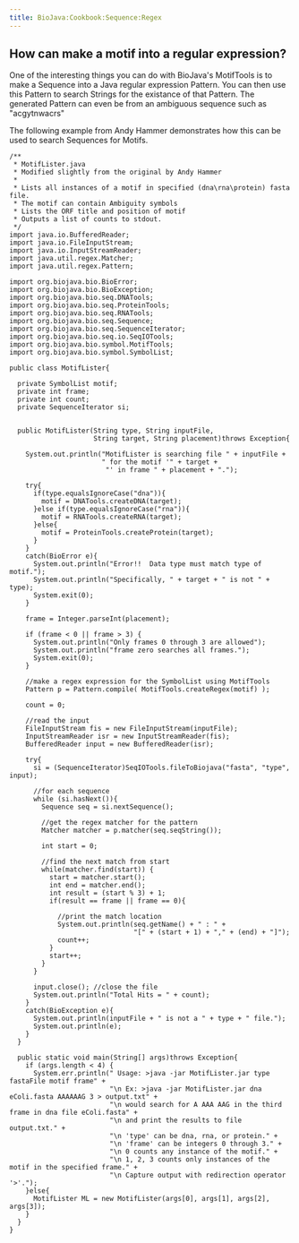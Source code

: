 ```yaml
---
title: BioJava:Cookbook:Sequence:Regex
---
```


How can make a motif into a regular expression?
-----------------------------------------------

One of the interesting things you can do with BioJava's MotifTools is to
make a Sequence into a Java regular expression Pattern. You can then use
this Pattern to search Strings for the existance of that Pattern. The
generated Pattern can even be from an ambiguous sequence such as
"acgytnwacrs"

The following example from Andy Hammer demonstrates how this can be used
to search Sequences for Motifs.

    /**
     * MotifLister.java
     * Modified slightly from the original by Andy Hammer
     *
     * Lists all instances of a motif in specified (dna\rna\protein) fasta file.
     * The motif can contain Ambiguity symbols
     * Lists the ORF title and position of motif
     * Outputs a list of counts to stdout.
     */
    import java.io.BufferedReader;
    import java.io.FileInputStream;
    import java.io.InputStreamReader;
    import java.util.regex.Matcher;
    import java.util.regex.Pattern;

    import org.biojava.bio.BioError;
    import org.biojava.bio.BioException;
    import org.biojava.bio.seq.DNATools;
    import org.biojava.bio.seq.ProteinTools;
    import org.biojava.bio.seq.RNATools;
    import org.biojava.bio.seq.Sequence;
    import org.biojava.bio.seq.SequenceIterator;
    import org.biojava.bio.seq.io.SeqIOTools;
    import org.biojava.bio.symbol.MotifTools;
    import org.biojava.bio.symbol.SymbolList;

    public class MotifLister{

      private SymbolList motif;
      private int frame;
      private int count;
      private SequenceIterator si;


      public MotifLister(String type, String inputFile,
                         String target, String placement)throws Exception{

        System.out.println("MotifLister is searching file " + inputFile +
                           " for the motif '" + target +
                            "' in frame " + placement + ".");

        try{
          if(type.equalsIgnoreCase("dna")){
            motif = DNATools.createDNA(target);
          }else if(type.equalsIgnoreCase("rna")){
            motif = RNATools.createRNA(target);
          }else{
            motif = ProteinTools.createProtein(target);
          }
        }
        catch(BioError e){
          System.out.println("Error!!  Data type must match type of motif.");
          System.out.println("Specifically, " + target + " is not " + type);
          System.exit(0);
        }

        frame = Integer.parseInt(placement);

        if (frame < 0 || frame > 3) {
          System.out.println("Only frames 0 through 3 are allowed");
          System.out.println("frame zero searches all frames.");
          System.exit(0);
        }

        //make a regex expression for the SymbolList using MotifTools
        Pattern p = Pattern.compile( MotifTools.createRegex(motif) );

        count = 0;

        //read the input
        FileInputStream fis = new FileInputStream(inputFile);
        InputStreamReader isr = new InputStreamReader(fis);
        BufferedReader input = new BufferedReader(isr);

        try{
          si = (SequenceIterator)SeqIOTools.fileToBiojava("fasta", "type", input);

          //for each sequence
          while (si.hasNext()){
            Sequence seq = si.nextSequence();

            //get the regex matcher for the pattern
            Matcher matcher = p.matcher(seq.seqString());

            int start = 0;

            //find the next match from start
            while(matcher.find(start)) {
              start = matcher.start();
              int end = matcher.end();
              int result = (start % 3) + 1;
              if(result == frame || frame == 0){

                //print the match location
                System.out.println(seq.getName() + " : " +
                                   "[" + (start + 1) + "," + (end) + "]");
                count++;
              }
              start++;
            }
          }

          input.close(); //close the file
          System.out.println("Total Hits = " + count);
        }
        catch(BioException e){
          System.out.println(inputFile + " is not a " + type + " file.");
          System.out.println(e);
        }
      }

      public static void main(String[] args)throws Exception{
        if (args.length < 4) {
          System.err.println(" Usage: >java -jar MotifLister.jar type fastaFile motif frame" +
                             "\n Ex: >java -jar MotifLister.jar dna eColi.fasta AAAAAAG 3 > output.txt" +
                             "\n would search for A AAA AAG in the third frame in dna file eColi.fasta" +
                             "\n and print the results to file output.txt." +
                             "\n 'type' can be dna, rna, or protein." +
                             "\n 'frame' can be integers 0 through 3." +
                             "\n 0 counts any instance of the motif." +
                             "\n 1, 2, 3 counts only instances of the motif in the specified frame." +
                             "\n Capture output with redirection operator '>'.");
        }else{
          MotifLister ML = new MotifLister(args[0], args[1], args[2], args[3]);
        }
      }
    }

